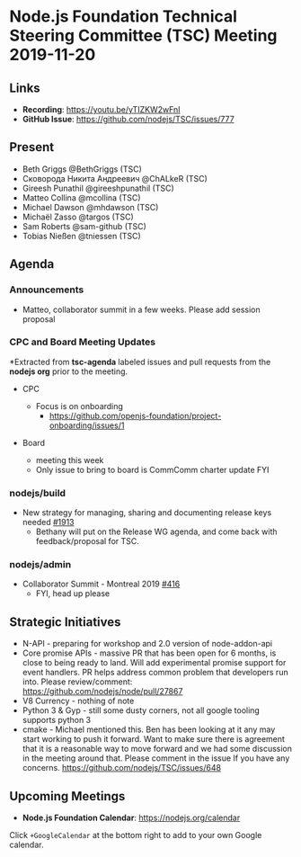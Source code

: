 # Node.js Foundation Technical Steering Committee (TSC) Meeting 2019-11-20

## Links

* **Recording**: <https://youtu.be/yTIZKW2wFnI>
* **GitHub Issue**: <https://github.com/nodejs/TSC/issues/777>

## Present

* Beth Griggs @BethGriggs (TSC)
* Сковорода Никита Андреевич @ChALkeR (TSC)
* Gireesh Punathil @gireeshpunathil (TSC)
* Matteo Collina @mcollina (TSC)
* Michael Dawson @mhdawson (TSC)
* Michaël Zasso @targos (TSC)
* Sam Roberts @sam-github (TSC)
* Tobias Nießen @tniessen (TSC)

## Agenda

### Announcements

* Matteo, collaborator summit in a few weeks. Please add session proposal

### CPC and Board Meeting Updates

\*Extracted from **tsc-agenda** labeled issues and pull requests from the **nodejs org** prior to the meeting.

* CPC
  * Focus is on onboarding
    * <https://github.com/openjs-foundation/project-onboarding/issues/1>

* Board
  * meeting this week
  * Only issue to bring to board is CommComm charter update FYI

### nodejs/build

* New strategy for managing, sharing and documenting release keys needed [#1913](https://github.com/nodejs/build/issues/1913)
  * Bethany will put on the Release WG agenda, and come back with feedback/proposal for
    TSC.

### nodejs/admin

* Collaborator Summit - Montreal 2019 [#416](https://github.com/nodejs/admin/issues/416)
  * FYI, head up please

## Strategic Initiatives

* N-API - preparing for workshop and 2.0 version of node-addon-api
* Core promise APIs - massive PR that has been open for 6 months, is close to being ready to
  land. Will add experimental promise support for event handlers.  PR helps address common
  problem that developers run into.  Please review/comment: <https://github.com/nodejs/node/pull/27867>
* V8 Currency - nothing of note
* Python 3 & Gyp - still some dusty corners, not all google tooling supports python 3
* cmake - Michael mentioned this. Ben has been looking at it any may start working to push it
  forward.  Want to make sure there is agreement that it is a reasonable way to move forward
  and we had some discussion in the meeting around that. Please comment in the issue
  If you have any concerns. <https://github.com/nodejs/TSC/issues/648>

## Upcoming Meetings

* **Node.js Foundation Calendar**: <https://nodejs.org/calendar>

Click `+GoogleCalendar` at the bottom right to add to your own Google calendar.
